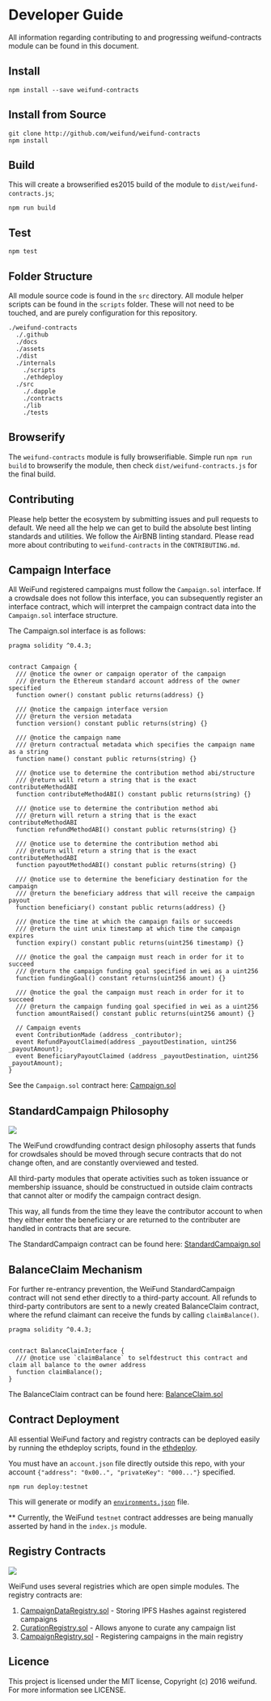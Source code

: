 # Developer Guide

All information regarding contributing to and progressing weifund-contracts module can be found in this document.

## Install
```
npm install --save weifund-contracts
```

## Install from Source

```
git clone http://github.com/weifund/weifund-contracts
npm install
```

## Build

This will create a browserified es2015 build of the module to `dist/weifund-contracts.js`;

```
npm run build
```

## Test
```
npm test
```

## Folder Structure

All module source code is found in the `src` directory. All module helper scripts can be found in the `scripts` folder. These will not need to be touched, and are purely configuration for this repository.

```
./weifund-contracts
  ./.github
  ./docs
  ./assets
  ./dist
  ./internals
    ./scripts
    ./ethdeploy
  ./src
    ./.dapple
    ./contracts
    ./lib
    ./tests
```

## Browserify

The `weifund-contracts` module is fully browserifiable. Simple run `npm run build` to browserify the module, then check `dist/weifund-contracts.js` for the final build.

## Contributing

Please help better the ecosystem by submitting issues and pull requests to default. We need all the help we can get to build the absolute best linting standards and utilities. We follow the AirBNB linting standard. Please read more about contributing to `weifund-contracts` in the `CONTRIBUTING.md`.

## Campaign Interface

All WeiFund registered campaigns must follow the `Campaign.sol` interface. If a crowdsale does not follow this interface, you can subsequently register an interface contract, which will interpret the campaign contract data into the `Campaign.sol` interface structure.

The Campaign.sol interface is as follows:

```
pragma solidity ^0.4.3;


contract Campaign {
  /// @notice the owner or campaign operator of the campaign
  /// @return the Ethereum standard account address of the owner specified
  function owner() constant public returns(address) {}

  /// @notice the campaign interface version
  /// @return the version metadata
  function version() constant public returns(string) {}

  /// @notice the campaign name
  /// @return contractual metadata which specifies the campaign name as a string
  function name() constant public returns(string) {}

  /// @notice use to determine the contribution method abi/structure
  /// @return will return a string that is the exact contributeMethodABI
  function contributeMethodABI() constant public returns(string) {}

  /// @notice use to determine the contribution method abi
  /// @return will return a string that is the exact contributeMethodABI
  function refundMethodABI() constant public returns(string) {}

  /// @notice use to determine the contribution method abi
  /// @return will return a string that is the exact contributeMethodABI
  function payoutMethodABI() constant public returns(string) {}

  /// @notice use to determine the beneficiary destination for the campaign
  /// @return the beneficiary address that will receive the campaign payout
  function beneficiary() constant public returns(address) {}

  /// @notice the time at which the campaign fails or succeeds
  /// @return the uint unix timestamp at which time the campaign expires
  function expiry() constant public returns(uint256 timestamp) {}

  /// @notice the goal the campaign must reach in order for it to succeed
  /// @return the campaign funding goal specified in wei as a uint256
  function fundingGoal() constant returns(uint256 amount) {}

  /// @notice the goal the campaign must reach in order for it to succeed
  /// @return the campaign funding goal specified in wei as a uint256
  function amountRaised() constant public returns(uint256 amount) {}

  // Campaign events
  event ContributionMade (address _contributor);
  event RefundPayoutClaimed(address _payoutDestination, uint256 _payoutAmount);
  event BeneficiaryPayoutClaimed (address _payoutDestination, uint256 _payoutAmount);
}
```

See the `Campaign.sol` contract here: [Campaign.sol](../../../blob/master/src/contracts/Campaign.sol)

## StandardCampaign Philosophy

<img src="../assets/weifund-contract-diagram.jpg" />

The WeiFund crowdfunding contract design philosophy asserts that funds for crowdsales should be moved through secure contracts that do not change often, and are constantly overviewed and tested.

All third-party modules that operate activities such as token issuance or membership issuance, should be constructued in outside claim contracts that cannot alter or modify the campaign contract design.

This way, all funds from the time they leave the contributor account to when they either enter the beneficiary or are returned to the contributer are handled in contracts that are secure.

The StandardCampaign contract can be found here: [StandardCampaign.sol](../../../blob/master/src/contracts/StandardCampaign.sol)

## BalanceClaim Mechanism

For further re-entrancy prevention, the WeiFund StandardCampaign contract will not send ether directly to a third-party account. All refunds to third-party contributors are sent to a newly created BalanceClaim contract, where the refund claimant can receive the funds by calling `claimBalance()`.

```
pragma solidity ^0.4.3;


contract BalanceClaimInterface {
  /// @notice use `claimBalance` to selfdestruct this contract and claim all balance to the owner address
  function claimBalance();
}
```

The BalanceClaim contract can be found here: [BalanceClaim.sol](../../../blob/master/src/contracts/BalanceClaim.sol)

## Contract Deployment

All essential WeiFund factory and registry contracts can be deployed easily by running the ethdeploy scripts, found in the [ethdeploy](../../../blob/master/internals/ethdeploy/).

You must have an `account.json` file directly outside this repo, with your account `{"address": "0x00..", "privateKey": "000..."}` specified.

```
npm run deploy:testnet
```

This will generate or modify an [`environments.json`](../../../blob/master/src/lib/environments.json) file.

** Currently, the WeiFund `testnet` contract addresses are being manually asserted by hand in the `index.js` module.

## Registry Contracts

<img src="../assets/weifund-registry-diagram.jpg" />

WeiFund uses several registries which are open simple modules. The registry contracts are:

  1. [CampaignDataRegistry.sol](../../../blob/master/src/contracts/CampaignDataRegistry.sol) - Storing IPFS Hashes against registered campaigns
  2. [CurationRegistry.sol](../../../blob/master/src/contracts/CurationRegistry.sol) - Allows anyone to curate any campaign list
  3. [CampaignRegistry.sol](../../../blob/master/src/contracts/CampaignRegistry.sol) - Registering campaigns in the main registry

## Licence

This project is licensed under the MIT license, Copyright (c) 2016 weifund. For more information see LICENSE.
